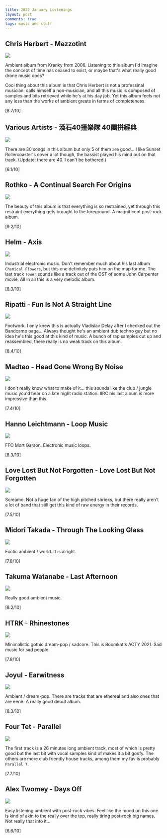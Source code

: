```yaml
---
title: 2022 January Listenings
layout: post
comments: true
tags: music and stuff
---
```


## Chris Herbert - Mezzotint

  ![](https://f4.bcbits.com/img/a1383129056_16.jpg)

  Ambient album from Kranky from 2006. Listening to this album I'd imagine the concept of time has ceased to exist, or maybe that's what really good drone music does?

  Cool thing about this album is that Chris Herbert is not a professinal musician: calls himself a non-musician, and all this music is composed of samples and bits retrieved while he's at his day job. Yet this album feels not any less than the works of ambient greats in terms of completeness.

  [8.7/10]

## Various Artists - 滾石40撞樂隊 40團拼經典

  ![](https://i.kfs.io/playlist/global/72234487v2/cropresize/600x600.jpg)

  There are 30 songs in this album but only 5 of them are good... I like Sunset Rollercoaster's cover a lot though, the bassist played his mind out on that track. (Update: there are 40. I can't be bothered.)

  [6.1/10]

## Rothko - A Continual Search For Origins

  ![](https://i.kfs.io/album/global/162865,0v1/fit/500x500.jpg)

  The beauty of this album is that everything is so restrained, yet through this restraint everything gets brought to the foreground. A magnificent post-rock album.

  [9.2/10]

## Helm - Axis

  ![](https://f4.bcbits.com/img/a4050396776_16.jpg)

  Industrial electronic music. Don't remember much about his last album `Chemical Flowers`, but this one definitely puts him on the map for me. The last track `Tower` sounds like a track out of the OST of some John Carpenter movie. All in all this is a very melodic album.

  [8.3/10]

## Ripatti - Fun Is Not A Straight Line

  ![](https://f4.bcbits.com/img/a0521425493_16.jpg)

  Footwork. I only knew this is actually Vladislav Delay after I checked out the Bandcamp page... Always thought he's an ambient dub techno guy but no idea he's this good at this kind of music. A bunch of rap samples cut up and reassembled, there really is no weak track on this album.

  [8.4/10]

## Madteo - Head Gone Wrong By Noise

  ![](https://f4.bcbits.com/img/a1269595279_16.jpg)

  I don't really know what to make of it... this sounds like the club / jungle music you'd hear on a late night radio station. IIRC his last album is more impressive than this.

  [7.4/10]

## Hanno Leichtmann - Loop Music

  ![](https://f4.bcbits.com/img/a0943744638_16.jpg)

  FFO Mort Garson. Electronic music loops.

  [8.3/10]

## Love Lost But Not Forgotten - Love Lost But Not Forgotten

  ![](https://f4.bcbits.com/img/a1522713369_16.jpg)

  Screamo. Not a huge fan of the high pitched shrieks, but there really aren't a lot of band that still get this kind of raw energy in their records.

  [7.5/10]

## Midori Takada - Through The Looking Glass

  ![](https://f4.bcbits.com/img/a2568768212_16.jpg)

  Exotic ambient / world. It is alright.

  [7.8/10]

## Takuma Watanabe - Last Afternoon

  ![](https://f4.bcbits.com/img/a2746983448_16.jpg)

  Really good ambient music.

  [8.2/10]

## HTRK - Rhinestones

  ![](https://f4.bcbits.com/img/a1451820867_16.jpg)

  Minimalistic gothic dream-pop / sadcore. This is Boomkat's AOTY 2021. Sad music for sad people.

  [7.8/10]

## Joyul - Earwitness

  ![](https://i.kfs.io/album/global/142844766,0v1/fit/500x500.jpg)

  Ambient / dream-pop. There are tracks that are ethereal and also ones that are eerie. A really good debut album.

  [8.3/10]

## Four Tet - Parallel

  ![](https://f4.bcbits.com/img/a0041033511_16.jpg)

  The first track is a 26 minutes long ambient track, most of which is pretty good but the last bit with vocal samples kind of makes it a bit goofy. The others are more club friendly house tracks, among them my fav is probably `Parallel 7`.

  [7.7/10]

## Alex Twomey - Days Off

  ![](https://f4.bcbits.com/img/a1743963378_16.jpg)

  Easy listening ambient with post-rock vibes. Feel like the mood on this one is kind of akin to the really over the top, really tiring post-rock big names. Not really that into it...

  [6.6/10]
